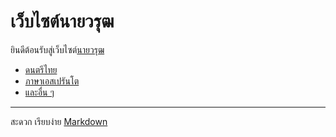 # เว็บไซต์นายวรุฒ

ยินดีต้อนรับสู่เว็บไซต์[นายวรุฒ](./me.md)

- [ดนตรีไทย](https://music.warut.net/)
- [ภาษาเอสเปรันโต](./eo)
- [และอื่น ๆ](./alia.md)

---
สะดวก เรียบง่าย [Markdown](https://www.markdownguide.org/)
